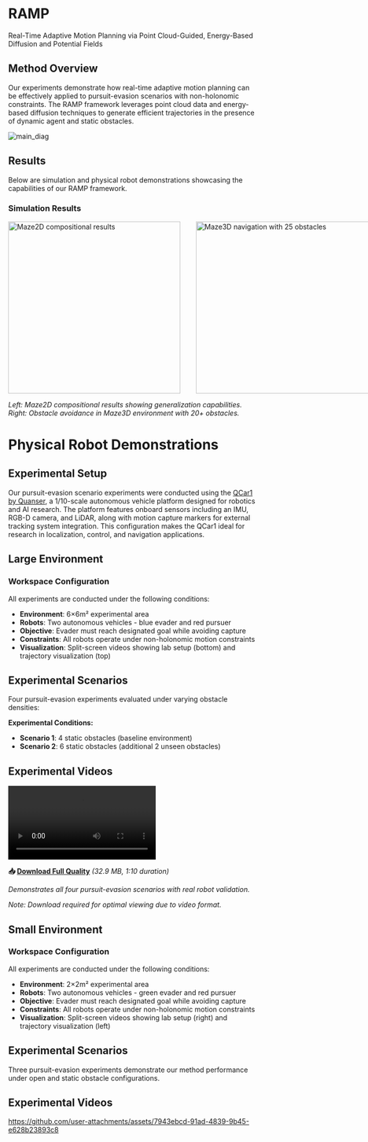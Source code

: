 # RAMP
Real-Time Adaptive Motion Planning via Point Cloud-Guided, Energy-Based Diffusion and Potential Fields

## Method Overview
Our experiments demonstrate how real-time adaptive motion planning can be effectively applied to pursuit-evasion scenarios with non-holonomic constraints. The RAMP framework leverages point cloud data and energy-based diffusion techniques to generate efficient trajectories in the presence of dynamic agent and static obstacles.

![main_diag](https://github.com/user-attachments/assets/ad1f25e2-40ca-4d0e-ac7e-5d7b37ca8544)

## Results

Below are simulation and physical robot demonstrations showcasing the capabilities of our RAMP framework.

### Simulation Results


<div style="display: flex; align-items: center;">
  <img src="https://github.com/user-attachments/assets/d8121aaa-9153-4585-8ca5-7d65280ffa0f" height="350" width="350" alt="Maze2D compositional results">
  &nbsp;&nbsp;&nbsp;&nbsp;&nbsp;&nbsp;&nbsp;&nbsp;
  <img src="https://github.com/user-attachments/assets/7320c893-1c45-41c0-969c-c7e76c36ea07" height="350" width="400" alt="Maze3D navigation with 25 obstacles">
</div>


*Left: Maze2D compositional results showing generalization capabilities. Right: Obstacle avoidance in Maze3D environment with 20+ obstacles.*

# Physical Robot Demonstrations

## Experimental Setup

Our pursuit-evasion scenario experiments were conducted using the [QCar1 by Quanser](https://www.quanser.com/products/qcar/), a 1/10-scale autonomous vehicle platform designed for robotics and AI research. The platform features onboard sensors including an IMU, RGB-D camera, and LiDAR, along with motion capture markers for external tracking system integration. This configuration makes the QCar1 ideal for research in localization, control, and navigation applications.

## Large Environment 

### Workspace Configuration
All experiments are conducted under the following conditions:
- **Environment**: 6×6m² experimental area
- **Robots**: Two autonomous vehicles - blue evader and red pursuer  
- **Objective**: Evader must reach designated goal while avoiding capture
- **Constraints**: All robots operate under non-holonomic motion constraints
- **Visualization**: Split-screen videos showing lab setup (bottom) and trajectory visualization (top)


## Experimental Scenarios

Four pursuit-evasion experiments evaluated under varying obstacle densities:

**Experimental Conditions:**
- **Scenario 1**: 4 static obstacles (baseline environment)
- **Scenario 2**: 6 static obstacles (additional 2 unseen obstacles)

## Experimental Videos

<video src="https://github.com/user-attachments/assets/caa43491-58ce-4817-9da9-8a3b4bb78d5b" controls="controls" style="max-width: 100%;">
</video>


**📥 [Download Full Quality](https://github.com/user-attachments/assets/d010fd87-10b7-4593-865e-b15ee8a3fa59)** *(32.9 MB, 1:10 duration)*  

*Demonstrates all four pursuit-evasion scenarios with real robot validation.*

*Note: Download required for optimal viewing due to video format.*

## Small Environment 

### Workspace Configuration
All experiments are conducted under the following conditions:
- **Environment**: 2×2m² experimental area
- **Robots**: Two autonomous vehicles - green evader and red pursuer  
- **Objective**: Evader must reach designated goal while avoiding capture
- **Constraints**: All robots operate under non-holonomic motion constraints
- **Visualization**: Split-screen videos showing lab setup (right) and trajectory visualization (left)

## Experimental Scenarios

Three pursuit-evasion experiments demonstrate our method performance under open and static obstacle configurations.

## Experimental Videos

https://github.com/user-attachments/assets/7943ebcd-91ad-4839-9b45-e628b23893c8

